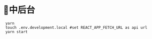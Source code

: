 # 🧐中后台
```$xslt
 yarn 
 touch .env.development.local #set REACT_APP_FETCH_URL as api url
 yarn start
```
